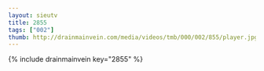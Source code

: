 ```yaml
--- 
layout: sieutv
title: 2855
tags: ["002"]
thumb: http://drainmainvein.com/media/videos/tmb/000/002/855/player.jpg
---
```

{% include drainmainvein key="2855" %} 
